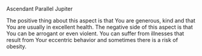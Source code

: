 Ascendant Parallel Jupiter

The positive thing about this aspect is that You are generous, kind and that You are usually in excellent health. 
The negative side of this aspect is that You can be arrogant or even violent.
You can suffer from illnesses that result from Your eccentric behavior and sometimes there is a risk of obesity.